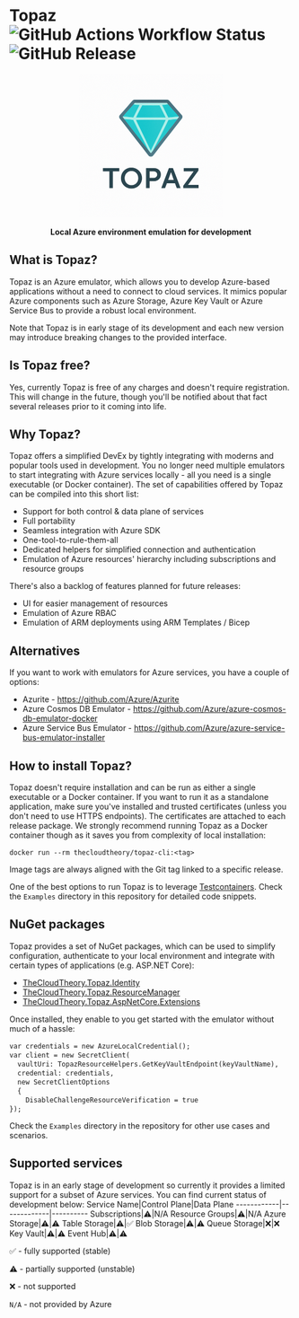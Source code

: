 # Topaz ![GitHub Actions Workflow Status](https://img.shields.io/github/actions/workflow/status/TheCloudTheory/Topaz/ci-build-and-test.yml) ![GitHub Release](https://img.shields.io/github/v/release/TheCloudTheory/Topaz?include_prereleases)


<div align="center">
  <img src="https://github.com/TheCloudTheory/Topaz/blob/main/static/topaz-logo-small.png" />
  
  <b>Local Azure environment emulation for development</b>
</div>

## What is Topaz?
Topaz is an Azure emulator, which allows you to develop Azure-based applications without a need to connect to cloud services. It mimics popular Azure components such as Azure Storage, Azure Key Vault or Azure Service Bus to provide a robust local environment. 

Note that Topaz is in early stage of its development and each new version may introduce breaking changes to the provided interface.

## Is Topaz free?
Yes, currently Topaz is free of any charges and doesn't require registration. This will change in the future, though you'll be notified about that fact several releases prior to it coming into life.

## Why Topaz?
Topaz offers a simplified DevEx by tightly integrating with moderns and popular tools used in development. You no longer need multiple emulators to start integrating with Azure services locally - all you need is a single executable (or Docker container). The set of capabilities offered by Topaz can be compiled into this short list:
* Support for both control & data plane of services
* Full portability
* Seamless integration with Azure SDK
* One-tool-to-rule-them-all
* Dedicated helpers for simplified connection and authentication
* Emulation of Azure resources' hierarchy including subscriptions and resource groups

There's also a backlog of features planned for future releases:
* UI for easier management of resources
* Emulation of Azure RBAC
* Emulation of ARM deployments using ARM Templates / Bicep

## Alternatives
If you want to work with emulators for Azure services, you have a couple of options:
* Azurite - https://github.com/Azure/Azurite
* Azure Cosmos DB Emulator - https://github.com/Azure/azure-cosmos-db-emulator-docker
* Azure Service Bus Emulator - https://github.com/Azure/azure-service-bus-emulator-installer

## How to install Topaz?
Topaz doesn't require installation and can be run as either a single executable or a Docker container. If you want to run it as a standalone application, make sure you've installed and trusted certificates (unless you don't need to use HTTPS endpoints). The certificates are attached to each release package. We strongly recommend running Topaz as a Docker container though as it saves you from complexity of local installation:
```
docker run --rm thecloudtheory/topaz-cli:<tag>
```
Image tags are always aligned with the Git tag linked to a specific release.

One of the best options to run Topaz is to leverage [Testcontainers](https://testcontainers.com/). Check the `Examples` directory in this repository for detailed code snippets.

## NuGet packages
Topaz provides a set of NuGet packages, which can be used to simplify configuration, authenticate to your local environment and integrate with certain types of applications (e.g. ASP.NET Core):
* [TheCloudTheory.Topaz.Identity](https://www.nuget.org/packages/TheCloudTheory.Topaz.Identity/)
* [TheCloudTheory.Topaz.ResourceManager](https://www.nuget.org/packages/TheCloudTheory.Topaz.ResourceManager/)
* [TheCloudTheory.Topaz.AspNetCore.Extensions](https://www.nuget.org/packages/TheCloudTheory.Topaz.ResourceManager/)

Once installed, they enable to you get started with the emulator without much of a hassle:
```
var credentials = new AzureLocalCredential();
var client = new SecretClient(
  vaultUri: TopazResourceHelpers.GetKeyVaultEndpoint(keyVaultName),
  credential: credentials,
  new SecretClientOptions
  {
    DisableChallengeResourceVerification = true
});
```
Check the `Examples` directory in the repository for other use cases and scenarios.

## Supported services
Topaz is in an early stage of development so currently it provides a limited support for a subset of Azure services. You can find current status of development below:
Service Name|Control Plane|Data Plane
------------|-------------|----------
Subscriptions|⚠️|N/A
Resource Groups|⚠️|N/A
Azure Storage|⚠️|⚠️
Table Storage|⚠️|✅
Blob Storage|⚠️|⚠️
Queue Storage|:x:|:x:
Key Vault|⚠️|⚠️
Event Hub|⚠️|⚠️

✅ - fully supported (stable)

⚠️ - partially supported (unstable)

:x: - not supported

`N/A` - not provided by Azure
